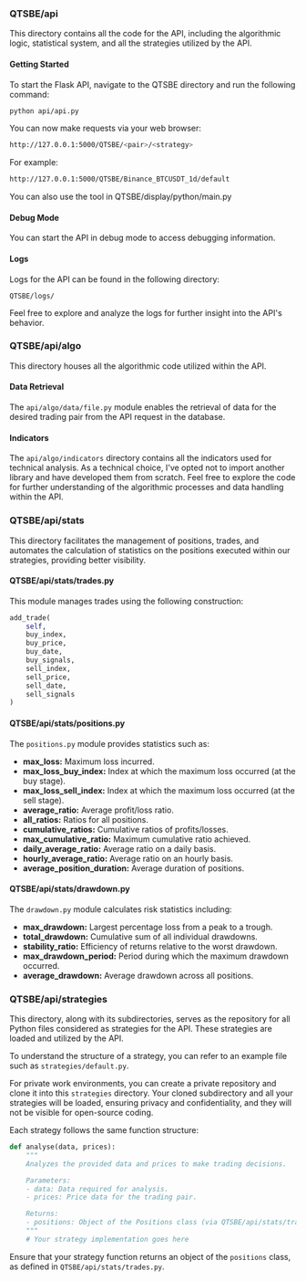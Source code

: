 ### QTSBE/api

This directory contains all the code for the API, including the algorithmic logic, statistical system, and all the strategies utilized by the API.

#### Getting Started
To start the Flask API, navigate to the QTSBE directory and run the following command:

```bash
python api/api.py
```

You can now make requests via your web browser:

```bash
http://127.0.0.1:5000/QTSBE/<pair>/<strategy>
```

For example:

```bash
http://127.0.0.1:5000/QTSBE/Binance_BTCUSDT_1d/default
```

You can also use the tool in QTSBE/display/python/main.py

#### Debug Mode
You can start the API in debug mode to access debugging information. 

#### Logs
Logs for the API can be found in the following directory:

```
QTSBE/logs/
```

Feel free to explore and analyze the logs for further insight into the API's behavior.

### QTSBE/api/algo
This directory houses all the algorithmic code utilized within the API.

#### Data Retrieval
The `api/algo/data/file.py` module enables the retrieval of data for the desired trading pair from the API request in the database.

#### Indicators
The `api/algo/indicators` directory contains all the indicators used for technical analysis. As a technical choice, I've opted not to import another library and have developed them from scratch.
Feel free to explore the code for further understanding of the algorithmic processes and data handling within the API.

### QTSBE/api/stats

This directory facilitates the management of positions, trades, and automates the calculation of statistics on the positions executed within our strategies, providing better visibility.

#### QTSBE/api/stats/trades.py
This module manages trades using the following construction:

```python
add_trade(
    self,
    buy_index,
    buy_price,
    buy_date,
    buy_signals,
    sell_index,
    sell_price,
    sell_date,
    sell_signals
)
```

#### QTSBE/api/stats/positions.py
The `positions.py` module provides statistics such as:

- **max_loss:** Maximum loss incurred.
- **max_loss_buy_index:** Index at which the maximum loss occurred (at the buy stage).
- **max_loss_sell_index:** Index at which the maximum loss occurred (at the sell stage).
- **average_ratio:** Average profit/loss ratio.
- **all_ratios:** Ratios for all positions.
- **cumulative_ratios:** Cumulative ratios of profits/losses.
- **max_cumulative_ratio:** Maximum cumulative ratio achieved.
- **daily_average_ratio:** Average ratio on a daily basis.
- **hourly_average_ratio:** Average ratio on an hourly basis.
- **average_position_duration:** Average duration of positions.

#### QTSBE/api/stats/drawdown.py
The `drawdown.py` module calculates risk statistics including:

- **max_drawdown:** Largest percentage loss from a peak to a trough.
- **total_drawdown:** Cumulative sum of all individual drawdowns.
- **stability_ratio:** Efficiency of returns relative to the worst drawdown.
- **max_drawdown_period:** Period during which the maximum drawdown occurred.
- **average_drawdown:** Average drawdown across all positions.

### QTSBE/api/strategies

This directory, along with its subdirectories, serves as the repository for all Python files considered as strategies for the API. These strategies are loaded and utilized by the API.

To understand the structure of a strategy, you can refer to an example file such as `strategies/default.py`.

For private work environments, you can create a private repository and clone it into this `strategies` directory. Your cloned subdirectory and all your strategies will be loaded, ensuring privacy and confidentiality, and they will not be visible for open-source coding.

Each strategy follows the same function structure:

```python
def analyse(data, prices):
    """
    Analyzes the provided data and prices to make trading decisions.

    Parameters:
    - data: Data required for analysis.
    - prices: Price data for the trading pair.

    Returns:
    - positions: Object of the Positions class (via QTSBE/api/stats/trades.py).
    """
    # Your strategy implementation goes here
```

Ensure that your strategy function returns an object of the `positions` class, as defined in `QTSBE/api/stats/trades.py`.


